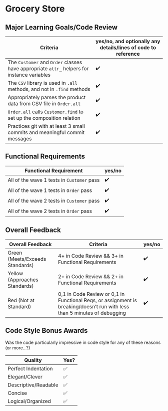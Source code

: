 # Grocery Store

<!--

Reflection Question Answers:

1. Raising an ArgumentError stops the program and says that the method was invoked incorrectly. Also acceptable: answers about informing developers that the method was used incorrectly
2. `all` and `find` methods are class methods because they don't interact with a specific instance
3. The relationship between order and customer is many to one, where one customer may have many orders. It was similar in Solar System, where it was one solar system may have many planets. If the student says "Order has one Customer," that's also correct, since that's what's most closely pulled from the project requirements
4. In the CSV file, the relationships between order and customer are tracked through ID numbers. In our code, because we have OO and composition, we didn't use ID numbers
5. This question is a qualitative question about TDD

 -->

<!-- Instructors: The checkmarks are already there, so just delete them for any line items that aren't met. -->

## Major Learning Goals/Code Review

<!-- Instructors: Feel free to practice creating specific feedback by referencing a line of code if you'd like. For example, you may say something like "nice custom method in `calculator.rb` line 42." This is optional. -->

| Criteria | yes/no, and optionally any details/lines of code to reference |
| --- | --- |
The `Customer` and `Order` classes have appropriate `attr_` helpers for instance variables | ✔️
The `CSV` library is used in `.all` methods, and not in `.find` methods | ✔️
Appropriately parses the product data from CSV file in `Order.all` | ✔️
`Order.all` calls `Customer.find` to set up the composition relation | ✔️
Practices git with at least 3 small commits and meaningful commit messages | ✔️

## Functional Requirements

| Functional Requirement | yes/no |
| --- | --- |
All of the wave 1 tests in `Customer` pass | ✔️
All of the wave 1 tests in `Order` pass | ✔️
All of the wave 2 tests in `Customer` pass | ✔️
All of the wave 2 tests in `Order` pass | ✔️

## Overall Feedback

| Overall Feedback | Criteria | yes/no |
| --- | --- | --- |
| Green (Meets/Exceeds Standards) | 4+ in Code Review && 3+ in Functional Requirements | ✔️
| Yellow (Approaches Standards) | 2+ in Code Review && 2+ in Functional Requirements | ✔️
| Red (Not at Standard) | 0,1 in Code Review or 0,1 in Functional Reqs, or assignment is breaking/doesn’t run with less than 5 minutes of debugging | ✔️

<!-- ### Additional Feedback -->

<!-- Instructors, feel free to ignore this section if there's nothing else to add. -->

## Code Style Bonus Awards

<!-- Instructors: Please strike a balance between liberal/stingy with these. These are simply built-in pieces of positive feedback; use this to encourage and push students towards a cleaner code style! -->

Was the code particularly impressive in code style for any of these reasons (or more...?)

| Quality | Yes? |
| --- | --- |
| Perfect Indentation | ✅
| Elegant/Clever | ✅
| Descriptive/Readable | ✅
| Concise | ✅
| Logical/Organized | ✅

